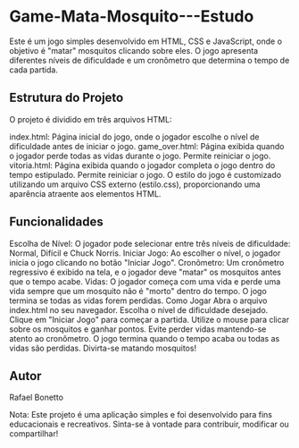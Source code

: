 # Game-Mata-Mosquito---Estudo

Este é um jogo simples desenvolvido em HTML, CSS e JavaScript, onde o objetivo é "matar" mosquitos clicando sobre eles. O jogo apresenta diferentes níveis de dificuldade e um cronômetro que determina o tempo de cada partida.

## Estrutura do Projeto


O projeto é dividido em três arquivos HTML:

index.html: Página inicial do jogo, onde o jogador escolhe o nível de dificuldade antes de iniciar o jogo.
game_over.html: Página exibida quando o jogador perde todas as vidas durante o jogo. Permite reiniciar o jogo.
vitoria.html: Página exibida quando o jogador completa o jogo dentro do tempo estipulado. Permite reiniciar o jogo.
O estilo do jogo é customizado utilizando um arquivo CSS externo (estilo.css), proporcionando uma aparência atraente aos elementos HTML.

## Funcionalidades


Escolha de Nível: O jogador pode selecionar entre três níveis de dificuldade: Normal, Difícil e Chuck Norris.
Iniciar Jogo: Ao escolher o nível, o jogador inicia o jogo clicando no botão "Iniciar Jogo".
Cronômetro: Um cronômetro regressivo é exibido na tela, e o jogador deve "matar" os mosquitos antes que o tempo acabe.
Vidas: O jogador começa com uma vida e perde uma vida sempre que um mosquito não é "morto" dentro do tempo. O jogo termina se todas as vidas forem perdidas.
Como Jogar
Abra o arquivo index.html no seu navegador.
Escolha o nível de dificuldade desejado.
Clique em "Iniciar Jogo" para começar a partida.
Utilize o mouse para clicar sobre os mosquitos e ganhar pontos.
Evite perder vidas mantendo-se atento ao cronômetro.
O jogo termina quando o tempo acaba ou todas as vidas são perdidas.
Divirta-se matando mosquitos!

## Autor


Rafael Bonetto

Nota: Este projeto é uma aplicação simples e foi desenvolvido para fins educacionais e recreativos. Sinta-se à vontade para contribuir, modificar ou compartilhar!





